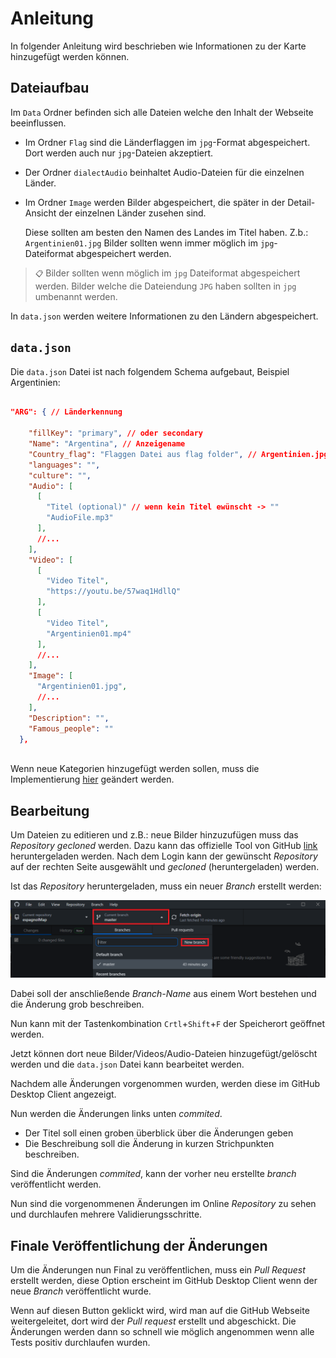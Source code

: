 # Anleitung
In folgender Anleitung wird beschrieben wie Informationen zu der Karte hinzugefügt werden können.

## Dateiaufbau

Im `Data` Ordner befinden sich alle Dateien welche den Inhalt der Webseite beeinflussen.
- Im Ordner `Flag` sind die Länderflaggen im `jpg`-Format abgespeichert. Dort werden auch nur `jpg`-Dateien akzeptiert.
- Der Ordner `dialectAudio` beinhaltet Audio-Dateien für die einzelnen Länder.
- Im Ordner `Image` werden Bilder abgespeichert, die später in der Detail-Ansicht der einzelnen Länder zusehen sind. 

  Diese sollten am besten den Namen des Landes im Titel haben. Z.b.: `Argentinien01.jpg` 
   Bilder sollten wenn immer möglich im `jpg`-Dateiformat abgespeichert werden.

> ``📋`` Bilder sollten wenn möglich im `jpg` Dateiformat abgespeichert werden. Bilder welche die Dateiendung `JPG` haben sollten in `jpg` umbenannt werden.

In `data.json` werden weitere Informationen zu den Ländern abgespeichert.

## `data.json`

Die `data.json` Datei ist nach folgendem Schema aufgebaut, Beispiel Argentinien:

```json

"ARG": { // Länderkennung

    "fillKey": "primary", // oder secondary
    "Name": "Argentina", // Anzeigename
    "Country_flag": "Flaggen Datei aus flag folder", // Argentinien.jpg
    "languages": "",
    "culture": "",
    "Audio": [
      [
        "Titel (optional)" // wenn kein Titel ewünscht -> ""
        "AudioFile.mp3"
      ],
      //...
    ],
    "Video": [
      [
        "Video Titel",
        "https://youtu.be/57waq1HdllQ"
      ],
      [
        "Video Titel",
        "Argentinien01.mp4"
      ],
      //...
    ],
    "Image": [
      "Argentinien01.jpg",
      //...
    ],
    "Description": "",
    "Famous_people": ""
  },
  
``` 

Wenn neue Kategorien hinzugefügt werden sollen, muss die Implementierung [hier](https://github.com/Mozartuss/espagnolMap/blob/abf8d3ff1302502c7410f49095b7336471acc05e/index.html#L162) geändert werden. 

## Bearbeitung

Um Dateien zu editieren und z.B.: neue Bilder hinzuzufügen muss das *Repository* *gecloned* werden. Dazu kann das offizielle Tool von GitHub [link](https://desktop.github.com) heruntergeladen werden. Nach dem Login kann der gewünscht *Repository* auf der rechten Seite ausgewählt und *gecloned* (heruntergeladen) werden.

Ist das *Repository* heruntergeladen, muss ein neuer *Branch* erstellt werden:

![Image](ChangeBranch.png)

Dabei soll der anschließende *Branch-Name* aus einem Wort bestehen und die Änderung grob beschreiben. 

 Nun kann mit der Tastenkombination `Crtl`+`Shift`+`F` der Speicherort geöffnet werden. 

 Jetzt können dort neue Bilder/Videos/Audio-Dateien hinzugefügt/gelöscht werden und die  `data.json` Datei kann bearbeitet werden. 
 
 Nachdem alle Änderungen vorgenommen wurden, werden diese im GitHub Desktop Client angezeigt. 

 Nun werden die Änderungen links unten *commited*.
 - Der Titel soll einen groben überblick über die Änderungen geben
 - Die Beschreibung soll die Änderung in kurzen Strichpunkten beschreiben.
 
 Sind die Änderungen *commited*, kann der vorher neu erstellte *branch* veröffentlicht werden. 
 
 Nun sind die vorgenommenen Änderungen im Online *Repository* zu sehen und durchlaufen mehrere Validierungsschritte. 
 
## Finale Veröffentlichung der Änderungen
 
Um die Änderungen nun Final zu veröffentlichen, muss ein *Pull Request* erstellt werden, diese Option erscheint im GitHub Desktop Client wenn der neue *Branch* veröffentlicht wurde. 

Wenn auf diesen Button geklickt wird, wird man auf die GitHub Webseite weitergeleitet, dort wird der *Pull request* erstellt und abgeschickt. Die Änderungen werden dann so schnell wie möglich angenommen wenn alle Tests positiv durchlaufen wurden. 
